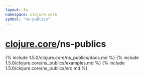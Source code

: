 ```yaml
---
layout: fn
namespace: clojure.core
symbol: "ns-publics"
---
```


# [clojure.core](../)/ns-publics

{% include 1.5.0/clojure.core/ns_publics/docs.md %}
{% include 1.5.0/clojure.core/ns_publics/examples.md %}
{% include 1.5.0/clojure.core/ns_publics/src.md %}

